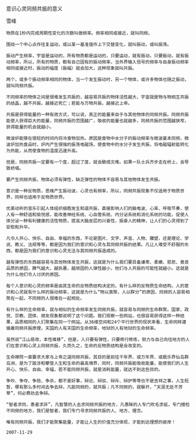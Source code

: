 意识心灵同频共振的意义

雪峰


    物质在1秒内完成周期性变化的次数叫做频率。频率相同或接近，就叫同频。

    围绕一个中心点作往复运动，或以某一基准值作上下交替变化，就叫振动，或叫振荡。

    振动产生频率，宇宙是运动的，所有物质都是运动的，只要运动，就有振动，只要振动，就有振动频率，所以，所有的物质，都有自己固有的振动频率，当外界输入信号的频率与自身振动频率相同或接近时，振动的幅度（振幅）就会加大，这种现象就叫共振。

    两个，或多个振动频率相同的物体，当一个发生振动时，另一个物体，或许多物体也随之振动，就叫同频共振。

    不同频率的物体之间是很难发生共振的，越容易共振的物体活性越大，宇宙就是物与物相互共振的结晶，越不共振，越接近死亡；若能与万物共振，越接近上帝。

    共振是获得能量的一种有效方式，可以说，真正的能量来自于与其他物体的同频共振。同频共振能使人获得巨大的能量，同频共振的范围越广，吸收的能量也就越多，同频共振的范围越狭窄，获得能量的机会就越小。

    微波炉能够在很短的时间内将冷食物加热，原因是食物中水分子的振动频率与微波基本同频，微波炉加热食品时，炉内产生很强的振荡电磁场，使食物中的水分子发生共振，将电磁辐射能转化为热能，从而使食物的温度迅速升高。

    但是，同频共振一定要有一个度，超过了度，就会酿成灾难。如果一队士兵齐步走在桥上，会导致桥塌。

    要产生同频共振，物体必须有弹性，缺乏弹性的物体不容易与其他物体发生共振。

    意识是一种反物质，思维产生振动波，心灵也有频率，所以，同频共振现象不仅适用于物质世界，同样也适用于反物质世界。

    优美动听的音乐引起人体组织细胞发生和谐共振，直接影响人们的脑电波、心率、呼吸节奏，使人有一种舒适和愉悦感，能改善神经系统、心血管系统、内分泌系统和消化系统的功能，促使人体分泌一种有利健康的活性物质，提高大脑皮层的兴奋性，振奋人的精神，让人们的心灵得到了安慰和升华。

    凡令人开心、快乐、自由、幸福的东西，不论是图片、文字、声音、人物、雕塑，还是理论、学说、教义、法规等等，都是因为我们的意识和心灵与其同频共振的结果。凡让人难受不舒服的东西，都是因为我们的意识和心灵无法与其同频共振造成的。

    越有弹性的东西越容易与其他物体发生共振，这就是为什么我们要具备谦卑、柔嫩、慈悲、善良品质的原因，脾气越大，越执著，越顽固的人弹性越小，他们与人共振的可能性就越小。这就是为什么他们令人讨厌的原因。

    每个人意识和心灵的频率是由其生命的反物质结构决定的，有什么样的反物质生命结构，人的意识和心灵就有什么样的振动频率，这就是为什么“物以类聚，人以群分”的原因，同频的人容易相聚在一起，不同频的人很难在一起相处。

    有什么样的生命频率，就与相似的生命频率发生同频共振，就容易与同频的生命群聚。国家、政党、宗教、团体、朋友现象都说明了这个问题。我们观察一些网站，也很容易获得这样一种结果，品质相同的人们聚集在同一个网站。从36维空间和24个平行世界的现状来看，生命同样遵循着同频共振原理，天国的人有天国的生命频率，地狱的人有地狱的生命频率。

    虽然说“江山易改，本性难移”，但是，人只要有弹性，只要修行修炼，努力与自己向往地方的人们在意识和心灵上同频共振，久而久之，生命的反物质结构是会改变的。

    生命禅院一直要求大家与上帝之道同频共振，其目的是前往千年界、或万年界、或极乐界仙岛群岛洲，是为了跋涉和攀登人生和生命的最高境界，同时，同频共振能吸收能量，能使我们的人生开心、快乐、自由、幸福，若不能同频共振，就是消耗能量，就达不到这些目的。

    争吵、争夺、争抢、争杀，都不是好事，辩论、辩驳、辩斥、辩护等等也不是吉祥之事，人生短暂，哪有那么多时间去争去辩，凡能同频的，就共振；凡不同频的，就躲开，“天涯无处不芳草”，何必费劲去争辩。

    “智者求同，愚者求异”，凡智慧的人去求同频共振的地方，凡愚昧的人专门吹毛求疵，专门搜检不同频的地方，我们是智者，我们专门寻求同频共振的人、地方、理念。

    唯有同频共振，我们才能聚集能量，才能让人生的价值充分体现，才能到达理想的彼岸！

    2007-11-29



